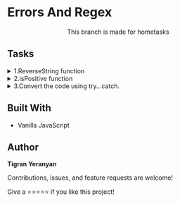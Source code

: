# Errors And Regex

<p align="center">This branch is made for hometasks</p>

## Tasks

<details>
    <summary> 1.ReverseString function</summary>
    <br>

➡️ Task: Complete the reverseString function, it has one parameter s. You must perform the following actions:
- Try to reverse string s using the split, reverse, and join methods.
- If an exception is thrown, catch it and print the contents of the exception's message on a new line.
- Print s on new line. If no exception was thrown, then this should be the reversed string, if an
  exception was thrown, this should be the original string.

➡️ [Solution](./reverseString.js)

</details>

<details>
    <summary> 2.isPositive function</summary>
    <br>

➡️ Complete the isPositive function below. It has one integer parameter a . If the value of a is positive, it must
return the string YES. Otherwise, it must throw an Error according to the following rules:
- If a is 0, throw an Error with message = Zero Error.
- If a is negative, throw an Error with message = Negative Error.

➡️ [Solution](./isPositive.js)

</details>

<details>
    <summary> 3.Convert the code using try...catch.</summary>
    <br>

➡️ Convert the code using try...catch.

➡️ [Solution](./tryCatch.js)

</details>

## Built With

- Vanilla JavaScript

## Author

**Tigran Yeranyan**

Contributions, issues, and feature requests are welcome!

Give a ⭐️⭐️⭐️⭐️⭐️ if you like this project!
